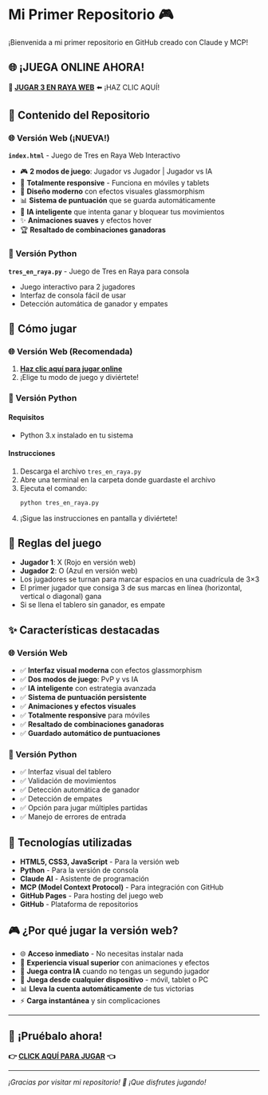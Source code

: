 # Mi Primer Repositorio 🎮

¡Bienvenida a mi primer repositorio en GitHub creado con Claude y MCP!

## 🌐 ¡JUEGA ONLINE AHORA!

**🎯 [JUGAR 3 EN RAYA WEB](https://gladidka.github.io/mi-primer-repo/)** ⬅️ ¡HAZ CLIC AQUÍ!

## 📁 Contenido del Repositorio

### 🌐 Versión Web (¡NUEVA!)
**`index.html`** - Juego de Tres en Raya Web Interactivo
- 🎮 **2 modos de juego**: Jugador vs Jugador | Jugador vs IA
- 📱 **Totalmente responsive** - Funciona en móviles y tablets
- 🎨 **Diseño moderno** con efectos visuales glassmorphism
- 📊 **Sistema de puntuación** que se guarda automáticamente
- 🤖 **IA inteligente** que intenta ganar y bloquear tus movimientos
- ✨ **Animaciones suaves** y efectos hover
- 🏆 **Resaltado de combinaciones ganadoras**

### 🐍 Versión Python
**`tres_en_raya.py`** - Juego de Tres en Raya para consola
- Juego interactivo para 2 jugadores
- Interfaz de consola fácil de usar
- Detección automática de ganador y empates

## 🎯 Cómo jugar

### 🌐 Versión Web (Recomendada)
1. **[Haz clic aquí para jugar online](https://gladidka.github.io/mi-primer-repo/)**
2. ¡Elige tu modo de juego y diviértete!

### 🐍 Versión Python
#### Requisitos
- Python 3.x instalado en tu sistema

#### Instrucciones
1. Descarga el archivo `tres_en_raya.py`
2. Abre una terminal en la carpeta donde guardaste el archivo
3. Ejecuta el comando:
   ```bash
   python tres_en_raya.py
   ```
4. ¡Sigue las instrucciones en pantalla y diviértete!

## 🎲 Reglas del juego
- **Jugador 1**: X (Rojo en versión web)
- **Jugador 2**: O (Azul en versión web)
- Los jugadores se turnan para marcar espacios en una cuadrícula de 3×3
- El primer jugador que consiga 3 de sus marcas en línea (horizontal, vertical o diagonal) gana
- Si se llena el tablero sin ganador, es empate

## ✨ Características destacadas

### 🌐 Versión Web
- ✅ **Interfaz visual moderna** con efectos glassmorphism
- ✅ **Dos modos de juego**: PvP y vs IA
- ✅ **IA inteligente** con estrategia avanzada
- ✅ **Sistema de puntuación persistente**
- ✅ **Animaciones y efectos visuales**
- ✅ **Totalmente responsive** para móviles
- ✅ **Resaltado de combinaciones ganadoras**
- ✅ **Guardado automático de puntuaciones**

### 🐍 Versión Python
- ✅ Interfaz visual del tablero
- ✅ Validación de movimientos
- ✅ Detección automática de ganador
- ✅ Detección de empates
- ✅ Opción para jugar múltiples partidas
- ✅ Manejo de errores de entrada

## 🚀 Tecnologías utilizadas

- **HTML5, CSS3, JavaScript** - Para la versión web
- **Python** - Para la versión de consola
- **Claude AI** - Asistente de programación
- **MCP (Model Context Protocol)** - Para integración con GitHub
- **GitHub Pages** - Para hosting del juego web
- **GitHub** - Plataforma de repositorios

## 🎮 ¿Por qué jugar la versión web?

- 🌐 **Acceso inmediato** - No necesitas instalar nada
- 🎨 **Experiencia visual superior** con animaciones y efectos
- 🤖 **Juega contra IA** cuando no tengas un segundo jugador
- 📱 **Juega desde cualquier dispositivo** - móvil, tablet o PC
- 📊 **Lleva la cuenta automáticamente** de tus victorias
- ⚡ **Carga instantánea** y sin complicaciones

---

## 🎯 ¡Pruébalo ahora!

**👉 [CLICK AQUÍ PARA JUGAR](https://gladidka.github.io/mi-primer-repo/) 👈**

---

*¡Gracias por visitar mi repositorio! 🎉 ¡Que disfrutes jugando!*